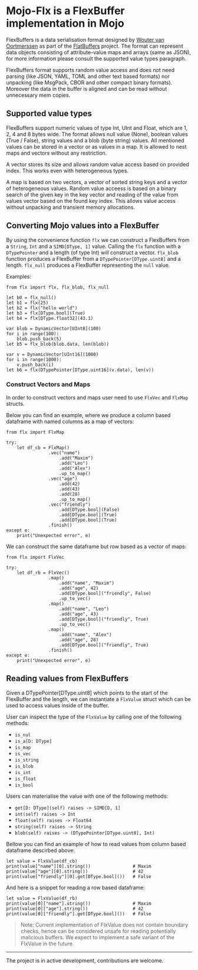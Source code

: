 # Mojo-Flx is a FlexBuffer implementation in Mojo

FlexBuffers is a data serialisation format designed by [Wouter van Oortmerssen](https://strlen.com/) as part of the [FlatBuffers](https://flatbuffers.dev/) project.
The format can represent data objects consisting of attribute–value maps and arrays (same as JSON), for more information please consult the supported value types paragraph. 

FlexBuffers format supports random value access and does not need parsing (like JSON, YAML, TOML and other text based formats) nor unpacking (like MsgPack, CBOR and other compact binary formats). Moreover the data in the buffer is aligned and can be read without unnecessary mem copies.

## Supported value types
FlexBuffers support numeric values of type Int, UInt and Float, which are 1, 2, 4 and 8 bytes wide.
The format allows null value (None), boolean values (True / False), string values and a blob (byte string) values. All mentioned values can be stored in a vector or as values in a map. It is allowed to nest maps and vectors without any restriction.

A vector stores its size and allows random value access based on provided index. This works even with heterogeneous types.

A map is based on two vectors, a vector of sorted string keys and a vector of heterogeneous values. Random value acceess is based on a binary search of the given key in the key vector and reading of the value from values vector based on the found key index. This allows value access without unpacking and transient memory allocations.

## Converting Mojo values into a FlexBuffer

By using the convenience function `flx` we can construct a FlexBuffers from a `String`, `Int` and a `SIMD[DType, 1]` value. Calling the `flx` function with a `DTypePointer` and a length (of type Int) will construct a vector. `flx_blob` function produces a FlexBuffer from a `DTypePointer[DType.uint8]` and a length. `flx_null` produces a FlexBuffer representing the `null` value.

Examples:
```
from flx import flx, flx_blob, flx_null

let b0 = flx_null()
let b1 = flx(25)
let b2 = flx("hello world")
let b3 = flx[DType.bool](True)
let b4 = flx[DType.float32](43.1)

var blob = DynamicVector[UInt8](100)
for i in range(100):
    blob.push_back(5)
let b5 = flx_blob(blob.data, len(blob))

var v = DynamicVector[UInt16](1000)
for i in range(1000):
    v.push_back(i) 
let b6 = flx(DTypePointer[DType.uint16](v.data), len(v))
```

### Construct Vectors and Maps
In order to construct vectors and maps user need to use `FlxVec` and `FlxMap` structs.

Below you can find an example, where we produce a column based dataframe with named columns as a map of vectors:

```
from flx import FlxMap

try:
    let df_cb = FlxMap()
                .vec("name")
                    .add("Maxim")
                    .add("Leo")
                    .add("Alex")
                    .up_to_map()
                .vec("age")
                    .add(42)
                    .add(43)
                    .add(28)
                    .up_to_map()
                .vec("friendly")
                    .add[DType.bool](False)
                    .add[DType.bool](True)
                    .add[DType.bool](True)
                .finish()
except e:
    print("Unexpected error", e)        
```

We can construct the same dataframe but row based as a vector of maps:

```
from flx import FlxVec

try:
    let df_rb = FlxVec()
                .map()
                    .add("name", "Maxim")
                    .add("age", 42)
                    .add[DType.bool]("friendly", False)
                    .up_to_vec()
                .map()
                    .add("name", "Leo")
                    .add("age", 43)
                    .add[DType.bool]("friendly", True)
                    .up_to_vec()
                .map()
                    .add("name", "Alex")
                    .add("age", 28)
                    .add[DType.bool]("friendly", True)
                .finish()
except e:
    print("Unexpected error", e)        
```

## Reading values from FlexBuffers
Given a DTypePointer[DType.uint8] which points to the start of the FlexBuffer and the length, we can instantiate a `FlxValue` struct which can be used to access values inside of the buffer. 

User can inspect the type of the `FlxValue` by calling one of the following methods:
- `is_nul`
- `is_a[D: DType]`
- `is_map`
- `is_vec`
- `is_string`
- `is_blob`
- `is_int`
- `is_float`
- `is_bool`

Users can materialise the value with one of the following methods:
- `get[D: DType](self) raises -> SIMD[D, 1]`
- `int(self) raises -> Int`
- `float(self) raises -> Float64`
- `string(self) raises -> String`
- `blob(self) raises -> (DTypePointer[DType.uint8], Int)`

Bellow you can find an example of how to read values from column based dataframe descirbed above:
```
let value = FlxValue(df_cb)
print(value["name"][0].string())                # Maxim
print(value["age"][0].string())                 # 42
print(value["friendly"][0].get[DType.bool]())   # False
```
And here is a snippet for reading a row based dataframe:
```
let value = FlxValue(df_rb)
print(value[0]["name"].string())                # Maxim
print(value[0]["age"].string())                 # 42
print(value[0]["friendly"].get[DType.bool]())   # False
```

> Note: Current implementation of FlxValue does not contain boundary checks, hence can be considered unsafe for reading potentially malicious buffers. We expect to implement a safe variant of the FlxValue in the future.

--- 
The project is in active development, contributions are welcome.